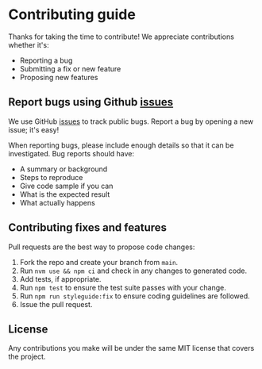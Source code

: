 # Contributing guide

Thanks for taking the time to contribute! We appreciate contributions whether it's:

- Reporting a bug
- Submitting a fix or new feature
- Proposing new features

## Report bugs using Github [issues](../../issues)

We use GitHub [issues](../../issues) to track public bugs. Report a bug by opening a new issue; it's easy!

When reporting bugs, please include enough details so that it can be investigated. Bug reports should have:

- A summary or background
- Steps to reproduce
- Give code sample if you can
- What is the expected result
- What actually happens

## Contributing fixes and features

Pull requests are the best way to propose code changes:

1. Fork the repo and create your branch from `main`.
2. Run `nvm use && npm ci` and check in any changes to generated code.
3. Add tests, if appropriate.
4. Run `npm test` to ensure the test suite passes with your change.
5. Run `npm run styleguide:fix` to ensure coding guidelines are followed.
6. Issue the pull request.

## License

Any contributions you make will be under the same MIT license that covers the project.
